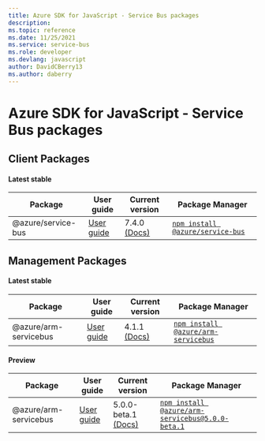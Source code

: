```yaml
---
title: Azure SDK for JavaScript - Service Bus packages
description: 
ms.topic: reference
ms.date: 11/25/2021
ms.service: service-bus
ms.role: developer
ms.devlang: javascript
author: DavidCBerry13
ms.author: daberry
---
```


# Azure SDK for JavaScript - Service Bus packages

## Client Packages

#### Latest stable

| Package               | User guide                           | Current version        | Package Manager                |
|-----------------------|--------------------------------------|------------------------|--------------------------------|
| @azure/service-bus  | [User guide](/javascript/sdk-demo/service-bus/service-bus/azure-service-bus/readme)  | 7.4.0 [(Docs)](/javascript/sdk-demo/service-bus/service-bus/azure-service-bus/latest-stable)  | [`npm install @azure/service-bus`](https://www.npmjs.com/package/%40azure%2Fservice-bus) |
 

 


 
 

## Management Packages

#### Latest stable

| Package               | User guide                           | Current version        | Package Manager                |
|-----------------------|--------------------------------------|------------------------|--------------------------------|
| @azure/arm-servicebus  | [User guide](/javascript/sdk-demo/service-bus/arm-servicebus/azure-arm-servicebus/readme)  | 4.1.1 [(Docs)](/javascript/sdk-demo/service-bus/arm-servicebus/azure-arm-servicebus/latest-stable)  | [`npm install @azure/arm-servicebus`](https://www.npmjs.com/package/%40azure%2Farm-servicebus) |
 

#### Preview

| Package               | User guide                           | Current version        | Package Manager                |
|-----------------------|--------------------------------------|------------------------|--------------------------------|
| @azure/arm-servicebus  | [User guide](/javascript/sdk-demo/service-bus/arm-servicebus/azure-arm-servicebus/readme)  | 5.0.0-beta.1 [(Docs)](/javascript/sdk-demo/service-bus/arm-servicebus/azure-arm-servicebus/preview)  | [`npm install @azure/arm-servicebus@5.0.0-beta.1`](https://www.npmjs.com/package/%40azure%2Farm-servicebus5.0.0-beta.1) |
 

 
 
